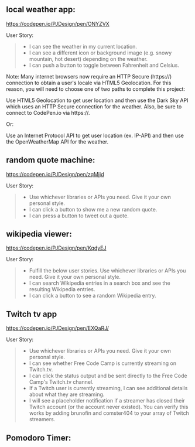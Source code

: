 



## local weather app:

https://codepen.io/PJDesign/pen/ONYZVX

User Story: 

>* I can see the weather in my current location.
>* I can see a different icon or background image (e.g. snowy mountain, hot desert) depending on the weather.
>* I can push a button to toggle between Fahrenheit and Celsius.

Note: Many internet browsers now require an HTTP Secure (https://) connection to obtain a user's locale via HTML5 Geolocation. For this reason, you will need to choose one of two paths to complete this project:

Use HTML5 Geolocation to get user location and then use the Dark Sky API which uses an HTTP Secure connection for the weather. Also, be sure to connect to CodePen.io via https://.

Or:

Use an Internet Protocol API to get user location (ex. IP-API) and then use the OpenWeatherMap API for the weather.



## random quote machine:


https://codepen.io/PJDesign/pen/zqMjjd

User Story:

>* Use whichever libraries or APIs you need. Give it your own personal style.
>* I can click a button to show me a new random quote.
>* I can press a button to tweet out a quote.


## wikipedia viewer:

https://codepen.io/PJDesign/pen/KqdyEJ

User Story:

>* Fulfill the below user stories. Use whichever libraries or APIs you need. Give it your own personal style.
>* I can search Wikipedia entries in a search box and see the resulting Wikipedia entries.
>* I can click a button to see a random Wikipedia entry.



## Twitch tv app

https://codepen.io/PJDesign/pen/EXQaRJ/

User Story:

>* Use whichever libraries or APIs you need. Give it your own personal style.
>* I can see whether Free Code Camp is currently streaming on Twitch.tv.
>* I can click the status output and be sent directly to the Free Code Camp's Twitch.tv channel.
>* If a Twitch user is currently streaming, I can see additional details about what they are streaming.
>* I will see a placeholder notification if a streamer has closed their Twitch account (or the account never existed). You can verify      this works by adding brunofin and comster404 to your array of Twitch streamers.



## Pomodoro Timer:
